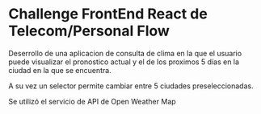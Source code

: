 # Challenge FrontEnd React de Telecom/Personal Flow 

Deserrollo de una aplicacion de consulta de clima en la que el usuario puede visualizar el pronostico actual y el de los proximos 5 días en la ciudad en la que se encuentra.

A su vez un selector permite cambiar entre 5 ciudades preseleccionadas.

Se utilizó el servicio de API de Open Weather Map

